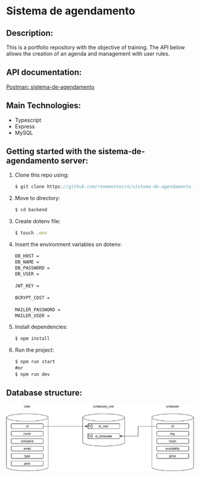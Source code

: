 # Sistema de agendamento

## Description:

This is a portfolio repository with the objective of training. The API below allows the creation of an agenda and management with user rules.

## API documentation:

[Postman: sistema-de-agendamento](https://documenter.getpostman.com/view/13683623/TVsshT9X)

## Main Technologies:

- Typescript
- Express
- MySQL

## Getting started with the sistema-de-agendamento server:

1. Clone this repo using:

    ```jsx
    $ git clone https://github.com/renemonteiro/sistema-de-agendamento.git
    ```

2. Move to directory:

    ```jsx
    $ cd backend
    ```

3. Create dotenv file:

    ```jsx
    $ touch .env
    ```

4. Insert the environment variables on dotenv:

    ```
    DB_HOST = 
    DB_NAME = 
    DB_PASSWORD = 
    DB_USER = 
    
    JWT_KEY = 
    
    BCRYPT_COST =
    
    MAILER_PASSWORD = 
    MAILER_USER =
    ```

5. Install dependencies:

    ```jsx
    $ npm install
    ```

6. Run the project: 

    ```jsx
    $ npm run start 
    #or
    $ npm run dev
    ```

## Database structure:
![DatabaseDiagram](backend/databaseDiagram.png)
 



